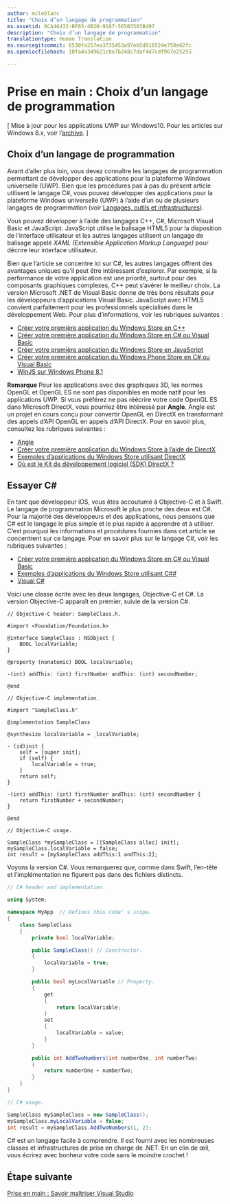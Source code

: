 ```yaml
---
author: mcleblanc
title: "Choix d’un langage de programmation"
ms.assetid: 6CA46432-BF03-4B20-9187-565B3503B497
description: "Choix d’un langage de programmation"
translationtype: Human Translation
ms.sourcegitcommit: 6530fa257ea3735453a97eb5d916524e750e62fc
ms.openlocfilehash: 10fa4a349621c8e7b248c7daf4d7cdf967e25255

---
```


# Prise en main &#58; Choix d’un langage de programmation

\[ Mise à jour pour les applications UWP sur Windows10. Pour les articles sur Windows 8.x, voir l’[archive](http://go.microsoft.com/fwlink/p/?linkid=619132). \]

## Choix d’un langage de programmation

Avant d’aller plus loin, vous devez connaître les langages de programmation permettant de développer des applications pour la plateforme Windows universelle (UWP). Bien que les procédures pas à pas du présent article utilisent le langage C#, vous pouvez développer des applications pour la plateforme Windows universelle (UWP) à l’aide d’un ou de plusieurs langages de programmation (voir [Langages, outils et infrastructures](https://msdn.microsoft.com/library/windows/apps/dn465799)).

Vous pouvez développer à l’aide des langages C++, C#, Microsoft Visual Basic et JavaScript. JavaScript utilise le balisage HTML5 pour la disposition de l’interface utilisateur et les autres langages utilisent un langage de balisage appelé *XAML (Extensible Application Markup Language)* pour décrire leur interface utilisateur.

Bien que l’article se concentre ici sur C#, les autres langages offrent des avantages uniques qu’il peut être intéressant d’explorer. Par exemple, si la performance de votre application est une priorité, surtout pour des composants graphiques complexes, C++ peut s’avérer le meilleur choix. La version Microsoft .NET de Visual Basic donne de très bons résultats pour les développeurs d’applications Visual Basic. JavaScript avec HTML5 convient parfaitement pour les professionnels spécialisés dans le développement Web. Pour plus d’informations, voir les rubriques suivantes :

-   [Créer votre première application du Windows Store en C++](https://msdn.microsoft.com/library/windows/apps/hh974580)
-   [Créer votre première application du Windows Store en C# ou Visual Basic](https://msdn.microsoft.com/library/windows/apps/hh974581)
-   [Créer votre première application du Windows Store en JavaScript](https://msdn.microsoft.com/library/windows/apps/br211385)
-   [Créer votre première application du Windows Phone Store en C# ou Visual Basic](http://go.microsoft.com/fwlink/p/?LinkID=397877)
-   [WinJS sur Windows Phone 8.1](http://go.microsoft.com/fwlink/p/?LinkID=397879)

**Remarque** Pour les applications avec des graphiques 3D, les normes OpenGL et OpenGL ES ne sont pas disponibles en mode natif pour les applications UWP. Si vous préférez ne pas réécrire votre code OpenGL ES dans Microsoft DirectX, vous pourriez être intéressé par **Angle**. Angle est un projet en cours conçu pour convertir OpenGL en DirectX en transformant des appels d’API OpenGL en appels d’API DirectX. Pour en savoir plus, consultez les rubriques suivantes :
-   [Angle](https://code.google.com/p/angleproject/)
-   [Créer votre première application du Windows Store à l’aide de DirectX](https://msdn.microsoft.com/library/windows/apps/br229580)
-   [Exemples d’applications du Windows Store utilisant DirectX](http://go.microsoft.com/fwlink/p/?LinkId=263603)
-   [Où est le Kit de développement logiciel (SDK) DirectX ?](https://msdn.microsoft.com/library/windows/desktop/ee663275)

## Essayer C#

En tant que développeur iOS, vous êtes accoutumé à Objective-C et à Swift. Le langage de programmation Microsoft le plus proche des deux est C#. Pour la majorité des développeurs et des applications, nous pensons que C# est le langage le plus simple et le plus rapide à apprendre et à utiliser. C’est pourquoi les informations et procédures fournies dans cet article se concentrent sur ce langage. Pour en savoir plus sur le langage C#, voir les rubriques suivantes :

-   [Créer votre première application du Windows Store en C# ou Visual Basic](https://msdn.microsoft.com/library/windows/apps/hh974581)
-   [Exemples d’applications du Windows Store utilisant C##](http://go.microsoft.com/fwlink/p/?LinkId=263453)
-   [Visual C#](http://go.microsoft.com/fwlink/p/?LinkId=263450)

Voici une classe écrite avec les deux langages, Objective-C et C#. La version Objective-C apparaît en premier, suivie de la version C#.

```obj-c
// Objective-C header: SampleClass.h.

#import <Foundation/Foundation.h>

@interface SampleClass : NSObject {
    BOOL localVariable;
}

@property (nonatomic) BOOL localVariable;

-(int) addThis: (int) firstNumber andThis: (int) secondNumber;

@end
```

```obj-c
// Objective-C implementation.

#import "SampleClass.h"

@implementation SampleClass

@synthesize localVariable = _localVariable;

- (id)init {
    self = [super init];
    if (self) {
        localVariable = true;
    }
    return self;
}

-(int) addThis: (int) firstNumber andThis: (int) secondNumber {
    return firstNumber + secondNumber;
}

@end
```

```obj-c
// Objective-C usage.

SampleClass *mySampleClass = [[SampleClass alloc] init];
mySampleClass.localVariable = false;
int result = [mySampleClass addThis:1 andThis:2];
```

Voyons la version C#. Vous remarquerez que, comme dans Swift, l’en-tête et l’implémentation ne figurent pas dans des fichiers distincts.

```csharp
// C# header and implementation.

using System;

namespace MyApp  // Defines this code' s scope.
{
    class SampleClass
    {
        private bool localVariable;

        public SampleClass() // Constructor.
        {
            localVariable = true;
        }

        public bool myLocalVariable // Property.
        {
            get
            {
                return localVariable;
            }
            set
            {
                localVariable = value; 
            }
        }

        public int AddTwoNumbers(int numberOne, int numberTwo)
        {
            return numberOne + numberTwo;
        }        
    }
}
```

```csharp
// C# usage.

SampleClass mySampleClass = new SampleClass();
mySampleClass.myLocalVariable = false;
int result = mySampleClass.AddTwoNumbers(1, 2);
```

C# est un langage facile à comprendre. Il est fourni avec les nombreuses classes et infrastructures de prise en charge de .NET. En un clin de œil, vous écrirez avec bonheur votre code sans le moindre crochet !

## Étape suivante

[Prise en main : Savoir maîtriser Visual Studio](getting-started-getting-around-in-visual-studio.md)



<!--HONumber=Jun16_HO4-->


